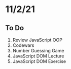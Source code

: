 # 11/2/21

## To Do

1. Review JavaScript OOP
2. Codewars
3. Number Guessing Game
4. JavaScript DOM Lecture
5. JavaScript DOM Exercise
